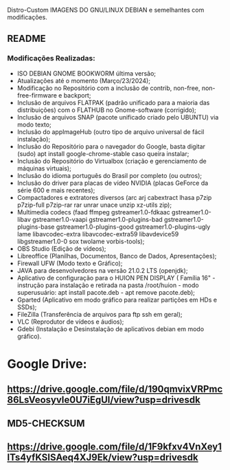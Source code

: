  Distro-Custom
IMAGENS DO GNU/LINUX DEBIAN e semelhantes com modificações.
## README
### Modificações Realizadas:
- ISO DEBIAN GNOME BOOKWORM última versão;
- Atualizações até o momento (Março/23/2024);
- Modificação no Repositório com a inclusão de contrib, non-free, non-free-firmware e backport;
- Inclusão de arquivos FLATPAK (padrão unificado para a maioria das distribuições) com o FLATHUB no Gnome-software (corrigido);
- Inclusão de arquivos SNAP (pacote unificado criado pelo UBUNTU) via modo texto;
- Inclusão do appImageHub (outro tipo de arquivo universal de fácil instalação);
- Inclusão do Repositório para o navegador do Google, basta digitar (sudo) apt install google-chrome-stable caso queira instalar;
- Inclusão do Repositório do Virtualbox (criação e gerenciamento de máquinas virtuais);
- Inclusão do idioma português do Brasil por completo (ou outros);
- Inclusão do driver para placas de vídeo NVIDIA (placas GeForce da série 600 e mais recentes);
- Compactadores e extratores diversos
    (arc arj cabextract lhasa p7zip p7zip-full p7zip-rar rar unrar unace unzip xz-utils zip);
- Multimedia codecs
    (faad ffmpeg gstreamer1.0-fdkaac gstreamer1.0-libav gstreamer1.0-vaapi gstreamer1.0-plugins-bad
    gstreamer1.0-plugins-base gstreamer1.0-plugins-good gstreamer1.0-plugins-ugly lame libavcodec-extra
    libavcodec-extra59 libavdevice59 libgstreamer1.0-0 sox twolame vorbis-tools);
- OBS Studio (Edição de vídeos);
- Libreoffice (Planilhas, Documentos, Banco de Dados, Apresentações);
- Firewall UFW (Modo texto e Gráfico);
- JAVA para desenvolvedores na versão 21.0.2 LTS (openjdk);
- Aplicativo de configuração para o HUION PEN DISPLAY (
    Família 16" - instrução para instalação e retirada na pasta /root/huion - modo superusuário: apt install pacote.deb - apt remove pacote.deb);
- Gparted (Aplicativo em modo gráfico para realizar partições em HDs e SSDs);
- FileZilla (Transferência de arquivos para ftp ssh em geral);
- VLC (Reprodutor de vídeos e áudios);
- Gdebi (Instalação e Desinstalação de aplicativos debian em modo gráfico).

  
# Google Drive:

## https://drive.google.com/file/d/190qmvixVRPmc86LsVeosyvIe0U7iEgUl/view?usp=drivesdk
## MD5-CHECKSUM

## https://drive.google.com/file/d/1F9kfxv4VnXey1lTs4yfKSISAeq4XJ9Ek/view?usp=drivesdk
